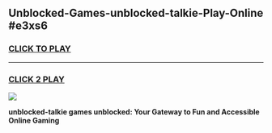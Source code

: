 
## Unblocked-Games-unblocked-talkie-Play-Online #e3xs6
<h3>
<a href="https://news.freeplayer.one?title=unblocked-talkie&ref=3">CLICK TO PLAY</a></h3>
<hr>

<h3>
<a href="https://news.freeplayer.one?title=unblocked-talkie&ref=3">CLICK 2 PLAY</a>
  
</h3>

<a href="https://news.freeplayer.one?title=unblocked-talkie&ref=3"><img src="https://clearcache.store/games.png"></a>


**unblocked-talkie games unblocked: Your Gateway to Fun and Accessible Online Gaming**
